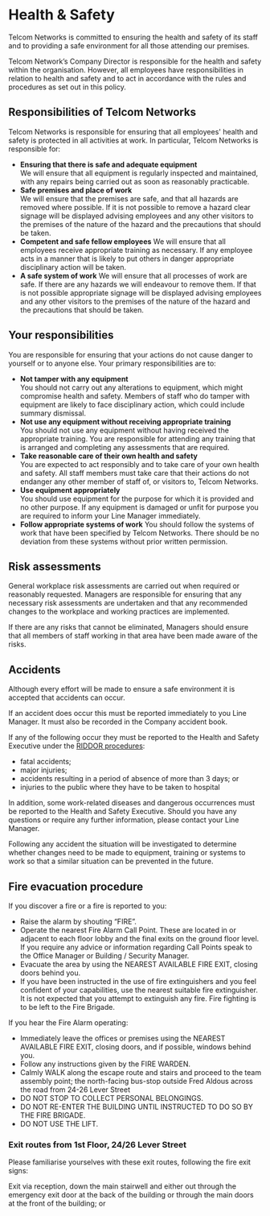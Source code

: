 # Health & Safety

Telcom Networks is committed to ensuring the health and safety of its staff and to providing a safe environment for all those attending our premises.

Telcom Network’s Company Director is responsible for the health and safety within the organisation. However, all employees have responsibilities in relation to health and safety and to act in accordance with the rules and procedures as set out in this policy.

## Responsibilities of Telcom Networks
Telcom Networks is responsible for ensuring that all employees' health and safety is protected in all activities at work. In particular, Telcom Networks is responsible for:

* **Ensuring that there is safe and adequate equipment**  
We will ensure that all equipment is regularly inspected and maintained, with any repairs being carried out as soon as reasonably practicable.
* **Safe premises and place of work**  
We will ensure that the premises are safe, and that all hazards are removed where possible. If it is not possible to remove a hazard clear signage will be displayed advising employees and any other visitors to the premises of the nature of the hazard and the precautions that should be taken.
* **Competent and safe fellow employees**
We will ensure that all employees receive appropriate training as necessary. If any employee acts in a manner that is likely to put others in danger appropriate disciplinary action will be taken.
* **A safe system of work**
We will ensure that all processes of work are safe. If there are any hazards we will endeavour to remove them. If that is not possible appropriate signage will be displayed advising employees and any other visitors to the premises of the nature of the hazard and the precautions that should be taken.

## Your responsibilities
You are responsible for ensuring that your actions do not cause danger to yourself or to anyone else. Your primary responsibilities are to:
* **Not tamper with any equipment**  
You should not carry out any alterations to equipment, which might compromise health and safety. Members of staff who do tamper with equipment are likely to face disciplinary action, which could include summary dismissal.
* **Not use any equipment without receiving appropriate training**  
You should not use any equipment without having received the appropriate training. You are responsible for attending any training that is arranged and completing any assessments that are required.
* **Take reasonable care of their own health and safety**  
You are expected to act responsibly and to take care of your own health and safety. All staff members must take care that their actions do not endanger any other member of staff of, or visitors to, Telcom Networks.
* **Use equipment appropriately**  
You should use equipment for the purpose for which it is provided and no other purpose. If any equipment is damaged or unfit for purpose you are required to inform your Line Manager immediately.
* **Follow appropriate systems of work**
You should follow the systems of work that have been specified by Telcom Networks. There should be no deviation from these systems without prior written permission.


## Risk assessments
General workplace risk assessments are carried out when required or reasonably requested. Managers are responsible for ensuring that any necessary risk assessments are undertaken and that any recommended changes to the workplace and working practices are implemented.

If there are any risks that cannot be eliminated, Managers should ensure that all members of staff working in that area have been made aware of the risks.



## Accidents
Although every effort will be made to ensure a safe environment it is accepted that accidents can occur.

If an accident does occur this must be reported immediately to you Line Manager. It must also be recorded in the Company accident book.

If any of the following occur they must be reported to the Health and Safety Executive under the [RIDDOR procedures](www.riddor.gov.uk):
* fatal accidents;
* major injuries;
* accidents resulting in a period of absence of more than 3 days; or
* injuries to the public where they have to be taken to hospital

In addition, some work-related diseases and dangerous occurrences must be reported to the Health and Safety Executive. Should you have any questions or require any further information, please contact your Line Manager.

Following any accident the situation will be investigated to determine whether changes need to be made to equipment, training or systems to work so that a similar situation can be prevented in the future.

## Fire evacuation procedure
If you discover a fire or a fire is reported to you:
* Raise the alarm by shouting “FIRE”.
* Operate the nearest Fire Alarm Call Point. These are located in or adjacent to each floor lobby and the final exits on the ground floor level. If you require any advice or information regarding Call Points speak to the Office Manager or Building / Security Manager.
* Evacuate the area by using the NEAREST AVAILABLE FIRE EXIT, closing doors behind you.
* If you have been instructed in the use of fire extinguishers and you feel confident of your capabilities, use the nearest suitable fire extinguisher. It is not expected that you attempt to extinguish any fire.  Fire fighting is to be left to the Fire Brigade.

If you hear the Fire Alarm operating:
* Immediately leave the offices or premises using the NEAREST AVAILABLE FIRE EXIT, closing doors, and if possible, windows behind you.
* Follow any instructions given by the FIRE WARDEN.
* Calmly WALK along the escape route and stairs and proceed to the team assembly point; the north-facing bus-stop outside Fred Aldous across the road from 24-26 Lever Street
* DO NOT STOP TO COLLECT PERSONAL BELONGINGS.
* DO NOT RE-ENTER THE BUILDING UNTIL INSTRUCTED TO DO SO BY THE FIRE BRIGADE.
* DO NOT USE THE LIFT.

### Exit routes from 1st Floor, 24/26 Lever Street
Please familiarise yourselves with these exit routes, following the fire exit signs:

Exit via reception, down the main stairwell and either out through the emergency exit door at the back of the building or through the main doors at the front of the building; or
